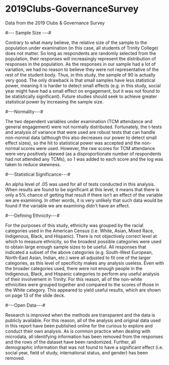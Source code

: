 # 2019Clubs-GovernanceSurvey
Data from the 2019 Clubs &amp; Governance Survey

#--- Sample Size ---#

Contrary to what many believe, the relative size of the sample to the population under examination (in this case, all students of Trinity College) does not matter. So long as respondents are randomly selected from the population, their responses will increasingly represent the distribution of responses in the population. As the responses in our sample had a lot of variation, we had no reason to believe they were not representative of the rest of the student body. Thus, in this study, the sample of 90 is actually very good. The only drawback is that small samples have less statistical power, meaning it is harder to detect small effects (e.g. in this study, social year might have had a small effect on engagement, but it was not found to be statistically significant). Future studies should seek to achieve greater statistical power by increasing the sample size.

#---Normality---#

The two dependent variables under examination (TCM attendance and general engagement) were not normally distributed. Fortunately, the t-tests and analysis of variance that were used are robust tests that can handle non-normal data (although this also decreases our power to detect small effect sizes), so the hit to statistical power was accepted and the non-normal scores were used. However, the raw scores for TCM attendance were very positively skewed (as a disproportionate number of respondents had not attended any TCMs), so 1 was added to each score and the log was taken to reduce skewness.

#---Statistical Significance---#

An alpha level of .05 was used for all of tests conducted in this analysis. When results are found to be significant at this level, it means that there is only a 5% chance of getting that result if there isn’t an effect of the variable we are examining. In other words, it is very unlikely that such data would be found if the variable we are examining didn’t have an effect.
 
#---Defining Ethnicity---#

For the purposes of this study, ethnicity was grouped by the racial categories used in the American Census (i.e. White, Asian, Mixed Race, Indigenous, Black, and Hispanic). There is not objectively correct level at which to measure ethnicity, so the broadest possible categories were used to obtain large enough sample sizes to be useful. All responses that indicated a subset of the above categories (e.g. South-West European, North-East Asian, Indian, etc.) were all adjusted to fit one of the larger categories, as this level of specificity makes any analysis useless. Even with the broader categories used, there were not enough people in the Indigenous, Black, and Hispanic categories to perform any useful analysis of their involvement in Trinity. For this reason, all of the non-white ethnicities were grouped together and compared to the scores of those in the White category. This appeared to yield useful results, which are shown on page 13 of the slide deck.

#---Open Data---#

Research is improved when the methods are transparent and the data is publicly available. For this reason, all of the analysis and original data used in this report have been published online for the curious to explore and conduct their own analysis. As is common practice when dealing with microdata, all identifying information has been removed from the responses and the rows of the dataset have been randomized. Further, all demographic information that was not found to have a significant effect (i.e. social year, field of study, international status, and gender) has been removed.
